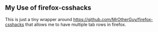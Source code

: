 ## My Use of firefox-csshacks

This is just a tiny wrapper around
https://github.com/MrOtherGuy/firefox-csshacks
that allows me to have multiple tab rows in firefox.
